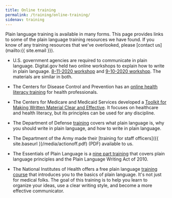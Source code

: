 ```yaml
---
title: Online training
permalink: /training/online-training/
sidenav: training
---
```


Plain language training is available in many forms. This page provides links to some of the plain language training resources we have found. If you know of any training resources that we've overlooked, please [contact us](mailto:{{ site.email }}).

- U.S. government agencies are required to communicate in plain language. Digital.gov held two online workshops to explain how to write in plain language. [8-11-2020 workshop](https://digital.gov/event/2020/08/11/plain-language-basics-online-class/) and [9-10-2020 workshop](https://digital.gov/event/2020/09/10/taking-plain-language-workshop-online/). The materials are similar in both.  

- The Centers for Disease Control and Prevention has an [online health literacy training](https://www.cdc.gov/healthliteracy/gettraining.html) for health professionals.

- The Centers for Medicare and Medicaid Services developed a [Toolkit for Making Written Material Clear and Effective](https://www.cms.gov/training-education/learn/find-tools-to-help-you-help-others/guidelines-for-effective-writing). It focuses on healthcare and health literacy, but its principles can be used for any discipline.

- The Department of Defense [training](https://www.esd.whs.mil/Portals/54/Documents/DD/iss_training/PlainLanguageNONinteractive.mp4?ver=2020-02-03-145233-077) covers what plain language is, why you should write in plain language, and how to write in plain language. 

- The Department of the Army made their [training for staff officers]({{ site.baseurl }}/media/actionoff.pdf) (PDF) available to us.

- The Essentials of Plain Language is a [nine part training](https://academy.govloop.com/watch/hDzHyqdB4T7K3fjbvuGk8B) that covers plain language principles and the Plain Language Writing Act of 2010.  

- The National Institutes of Health offers a free plain language [training course](https://www.nih.gov/institutes-nih/nih-office-director/office-communications-public-liaison/clear-communication/plain-language/plain-language-getting-started-or-brushing) that introduces you to the basics of plain language. It's not just for medical folks. The goal of this training is to help you learn to organize your ideas, use a clear writing style, and become a more effective communicator.
